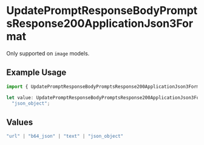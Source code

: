 # UpdatePromptResponseBodyPromptsResponse200ApplicationJson3Format

Only supported on `image` models.

## Example Usage

```typescript
import { UpdatePromptResponseBodyPromptsResponse200ApplicationJson3Format } from "@orq-ai/node/models/operations";

let value: UpdatePromptResponseBodyPromptsResponse200ApplicationJson3Format =
  "json_object";
```

## Values

```typescript
"url" | "b64_json" | "text" | "json_object"
```